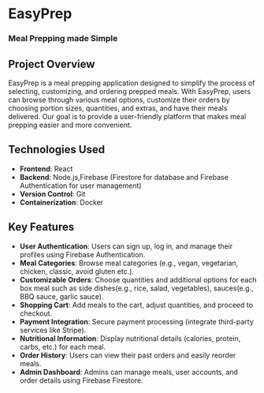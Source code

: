 # EasyPrep
### Meal Prepping made Simple

## Project Overview
EasyPrep is a meal prepping application designed to simplify the process of selecting, customizing, and ordering prepped meals. With EasyPrep, users can browse through various meal options, customize their orders by choosing portion sizes, quantities, and extras, and have their meals delivered. Our goal is to provide a user-friendly platform that makes meal prepping easier and more convenient.

## Technologies Used
- **Frontend**: React
- **Backend**: Node.js,Firebase (Firestore for database and Firebase Authentication for user management)
- **Version Control**: Git
- **Containerization**: Docker

## Key Features
- **User Authentication**: Users can sign up, log in, and manage their profiles using Firebase Authentication.
- **Meal Categories**: Browse meal categories (e.g., vegan, vegetarian, chicken, classic, avoid gluten etc.).
- **Customizable Orders**: Choose quantities and additional options for each box meal such as side dishes(e.g., rice, salad, vegetables), sauces(e.g., BBQ sauce, garlic sauce).
- **Shopping Cart**: Add meals to the cart, adjust quantities, and proceed to checkout.
- **Payment Integration**: Secure payment processing (integrate third-party services like Stripe).
- **Nutritional Information**: Display nutritional details (calories, protein, carbs, etc.) for each meal.
- **Order History**: Users can view their past orders and easily reorder meals.
- **Admin Dashboard**: Admins can manage meals, user accounts, and order details using Firebase Firestore.
